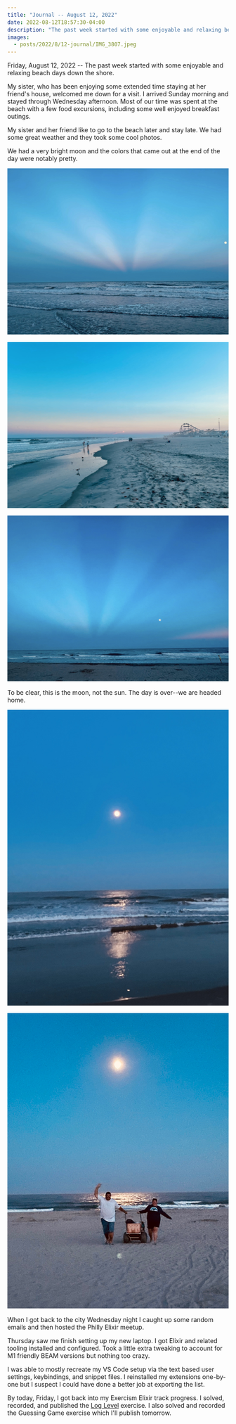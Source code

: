 ```yaml
---
title: "Journal -- August 12, 2022"
date: 2022-08-12T18:57:30-04:00
description: "The past week started with some enjoyable and relaxing beach days down the shore."
images:
  - posts/2022/8/12-journal/IMG_3807.jpeg
---
```


Friday, August 12, 2022 -- The past week started with some enjoyable and relaxing beach days down the shore.

My sister, who has been enjoying some extended time staying at her friend's house, welcomed me down for a visit. I arrived Sunday morning and stayed through Wednesday afternoon. Most of our time was spent at the beach with a few food excursions, including some well enjoyed breakfast outings.

My sister and her friend like to go to the beach later and stay late. We had some great weather and they took some cool photos. 

We had a very bright moon and the colors that came out at the end of the day were notably pretty. 

![](IMG_3805.jpeg)

![](IMG_3807.jpeg)

![](IMG_3808.jpeg)

To be clear, this is the moon, not the sun. The day is over--we are headed home.

![](IMG_3816.jpeg)

![](IMG_3821.jpeg)

When I got back to the city Wednesday night I caught up some random emails and then hosted the Philly Elixir meetup.

Thursday saw me finish setting up my new laptop. I got Elixir and related tooling installed and configured. Took a little extra tweaking to account for M1 friendly BEAM versions but nothing too crazy. 

I was able to mostly recreate my VS Code setup via the text based user settings, keybindings, and snippet files. I reinstalled my extensions one-by-one but I suspect I could have done a better job at exporting the list.

By today, Friday, I got back into my Exercism Elixir track progress. I solved, recorded, and published the [Log Level](https://www.youtube.com/watch?v=2GwBl6qm088) exercise. I also solved and recorded the Guessing Game exercise which I'll publish tomorrow.
